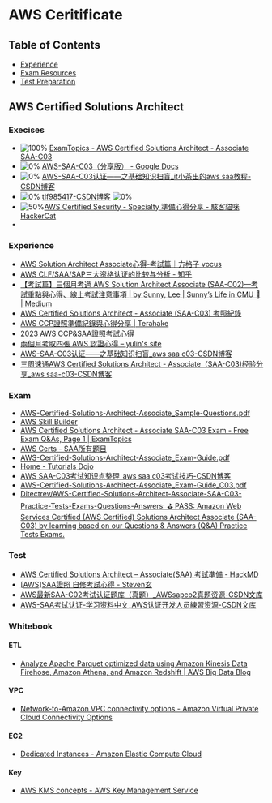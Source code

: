# AWS Ceritificate

## Table of Contents
- [Experience](#experience)
- [Exam Resources](#exam)
- [Test Preparation](#test)

## AWS Certified Solutions Architect

### Execises
- ![100%](https://progress-bar.dev/100) [ExamTopics - AWS Certified Solutions Architect - Associate SAA-C03](https://www.examtopics.com/exams/amazon/aws-certified-solutions-architect-associate-saa-c03/view/)
- ![0%](https://progress-bar.dev/0) [AWS-SAA-C03（分享版） - Google Docs](https://docs.google.com/document/d/1w3MAVLzJeUG-W3fA2fOWDu4HF_HFD9bV_hnz9VSPrvQ/edit)
- ![0%](https://progress-bar.dev/0) [AWS-SAA-C03认证——之基础知识扫盲_it小茶出的aws saa教程-CSDN博客](https://blog.csdn.net/weter_drop/article/details/135570957)
- ![0%](https://progress-bar.dev/0) [tlf985417-CSDN博客](https://blog.csdn.net/tlf985417?type=blog) ![0%](https://progress-bar.dev/0)
- ![50%](https://progress-bar.dev/50)[AWS Certified Security - Specialty 準備心得分享 - 駭客貓咪 HackerCat](https://hackercat.org/aws/aws-certified-security-specialty-experience)
- 


### Experience
- [AWS Solution Architect Associate心得-考試篇｜方格子 vocus](https://vocus.cc/article/645b5326fd897800013bf84b)
- [AWS CLF/SAA/SAP三大资格认证的比较与分析 - 知乎](https://zhuanlan.zhihu.com/p/359004390)
- [【考試篇】三個月考過 AWS Solution Architect Associate (SAA-C02)—考試重點與心得、線上考試注意事項 | by Sunny, Lee | Sunny’s Life in CMU 🔅 | Medium](https://medium.com/cloud-guru-%E7%9A%84%E5%BE%81%E9%80%94/%E8%80%83%E8%A9%A6%E7%AF%87-%E4%B8%89%E5%80%8B%E6%9C%88%E8%80%83%E9%81%8E-aws-solution-architect-associate-saa-c02-%E8%80%83%E8%A9%A6%E9%87%8D%E9%BB%9E%E8%88%87%E5%BF%83%E5%BE%97-%E7%B7%9A%E4%B8%8A%E8%80%83%E8%A9%A6%E6%B3%A8%E6%84%8F%E4%BA%8B%E9%A0%85-f01a9bc29c4a)
- [AWS Certified Solutions Architect - Associate (SAA-C03) 考照紀錄](https://weii.dev/aws-saa-c03/)
- [AWS CCP證照準備紀錄與心得分享 | Terahake](https://terahake.in/post/aws-ccp-certified-exp/)
- [2023 AWS CCP&SAA證照考試心得](https://vocus.cc/article/656aae89fd8978000185dc7d)
- [兩個月考取四張 AWS 認證心得 – yulin's site](https://yulin.dev/2023/06/20/%E5%85%A9%E5%80%8B%E6%9C%88%E8%80%83%E5%8F%96%E5%9B%9B%E5%BC%B5-aws-%E8%AA%8D%E8%AD%89%E5%BF%83%E5%BE%97/)
- [AWS-SAA-C03认证——之基础知识扫盲_aws saa c03-CSDN博客](https://blog.csdn.net/weter_drop/article/details/135570957?ops_request_misc=&request_id=&biz_id=102&utm_term=saa%20c03&utm_medium=distribute.pc_search_result.none-task-blog-2~all~sobaiduweb~default-3-135570957.nonecase&spm=1018.2226.3001.4187)
- [三周速通AWS Certified Solutions Architect - Associate（SAA-C03)经验分享_aws saa-c03-CSDN博客](https://blog.csdn.net/qq_32424059/article/details/130826306?ops_request_misc=&request_id=&biz_id=102&utm_term=saa%20c03&utm_medium=distribute.pc_search_result.none-task-blog-2~all~sobaiduweb~default-1-130826306.nonecase&spm=1018.2226.3001.4187)


### Exam
- [AWS-Certified-Solutions-Architect-Associate_Sample-Questions.pdf](https://d1.awsstatic.com/zh_TW/training-and-certification/docs-sa-assoc/AWS-Certified-Solutions-Architect-Associate_Sample-Questions.pdf?ref=weii.dev)
- [AWS Skill Builder](https://explore.skillbuilder.aws/learn/course/external/view/elearning/13595/aws-certified-solutions-architect-associate-official-practice-question-set-saa-c03-traditional-chinese?ref=weii.dev)
- [AWS Certified Solutions Architect - Associate SAA-C03 Exam - Free Exam Q&As, Page 1 | ExamTopics](https://www.examtopics.com/exams/amazon/aws-certified-solutions-architect-associate-saa-c03/view/)
- [AWS Certs - SAA所有题目](https://mytodo.vip/subjects/detail?type=1&category=saa&sid=2)
- [AWS-Certified-Solutions-Architect-Associate_Exam-Guide.pdf](https://d1.awsstatic.com/zh_TW/training-and-certification/docs-sa-assoc/AWS-Certified-Solutions-Architect-Associate_Exam-Guide.pdf)
- [Home - Tutorials Dojo](https://portal.tutorialsdojo.com/)
- [AWS SAA-C03考试知识点整理_aws saa c03考试技巧-CSDN博客](https://blog.csdn.net/zichen7055/article/details/133950211?ops_request_misc=&request_id=&biz_id=102&utm_term=saa%20c03&utm_medium=distribute.pc_search_result.none-task-blog-2~all~sobaiduweb~default-0-133950211.nonecase&spm=1018.2226.3001.4187)
- [AWS-Certified-Solutions-Architect-Associate_Exam-Guide_C03.pdf](https://d1.awsstatic.com/training-and-certification/docs-sa-assoc/AWS-Certified-Solutions-Architect-Associate_Exam-Guide_C03.pdf)
- [Ditectrev/AWS-Certified-Solutions-Architect-Associate-SAA-C03-Practice-Tests-Exams-Questions-Answers: ⛳️ PASS: Amazon Web Services Certified (AWS Certified) Solutions Architect Associate (SAA-C03) by learning based on our Questions & Answers (Q&A) Practice Tests Exams.](https://github.com/Ditectrev/AWS-Certified-Solutions-Architect-Associate-SAA-C03-Practice-Tests-Exams-Questions-Answers)


### Test
- [AWS Certified Solutions Architect – Associate(SAA) 考試準備 - HackMD](https://hackmd.io/@kimi0230/Sk79qAs55)
- [[AWS]SAA證照 自修考試心得 - Steven玄](https://stevenjhu.com/2022/09/12/awssaa%E8%AD%89%E7%85%A7-%E8%87%AA%E4%BF%AE%E8%80%83%E8%A9%A6%E5%BF%83%E5%BE%97/)
- [AWS最新SAA-C02考试认证题库（真题）_AWSsapco2真题资源-CSDN文库](https://download.csdn.net/download/wangxin311/12455650)
- [AWS-SAA考试认证-学习资料中文_AWS认证开发人员練習资源-CSDN文库](https://download.csdn.net/download/whl826661099/86271224?spm=1001.2101.3001.6661.1&utm_medium=distribute.pc_relevant_t0.none-task-download-2%7Edefault%7ECTRLIST%7EPaid-1-86271224-blog-135570957.235%5Ev43%5Epc_blog_bottom_relevance_base3&depth_1-utm_source=distribute.pc_relevant_t0.none-task-download-2%7Edefault%7ECTRLIST%7EPaid-1-86271224-blog-135570957.235%5Ev43%5Epc_blog_bottom_relevance_base3&utm_relevant_index=1)


### Whitebook

#### ETL
- [Analyze Apache Parquet optimized data using Amazon Kinesis Data Firehose, Amazon Athena, and Amazon Redshift | AWS Big Data Blog](https://aws.amazon.com/blogs/big-data/analyzing-apache-parquet-optimized-data-using-amazon-kinesis-data-firehose-amazon-athena-and-amazon-redshift/)

#### VPC
- [Network-to-Amazon VPC connectivity options - Amazon Virtual Private Cloud Connectivity Options](https://docs.aws.amazon.com/whitepapers/latest/aws-vpc-connectivity-options/network-to-amazon-vpc-connectivity-options.html)

#### EC2
- [Dedicated Instances - Amazon Elastic Compute Cloud](https://docs.aws.amazon.com/AWSEC2/latest/UserGuide/dedicated-instance.html)

#### Key 
- [AWS KMS concepts - AWS Key Management Service](https://docs.aws.amazon.com/kms/latest/developerguide/concepts.html)



